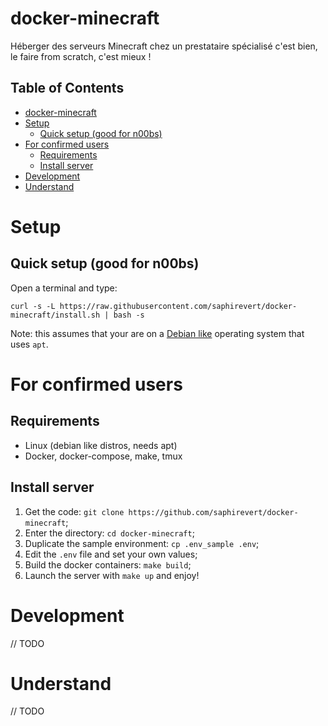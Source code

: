 # docker-minecraft

Héberger des serveurs Minecraft chez un prestataire spécialisé c'est bien, le
faire from scratch, c'est mieux !

<!-- TOC titleSize:2 tabSpaces:2 depthFrom:1 depthTo:6 withLinks:1 updateOnSave:1 orderedList:0 skip:0 title:1 charForUnorderedList:* -->
## Table of Contents
* [docker-minecraft](#docker-minecraft)
* [Setup](#setup)
  * [Quick setup (good for n00bs)](#quick-setup-good-for-n00bs)
* [For confirmed users](#for-confirmed-users)
  * [Requirements](#requirements)
  * [Install server](#install-server)
* [Development](#development)
* [Understand](#understand)
<!-- /TOC -->

# Setup

## Quick setup (good for n00bs)

Open a terminal and type:
```
curl -s -L https://raw.githubusercontent.com/saphirevert/docker-minecraft/install.sh | bash -s
```

Note: this assumes that your are on a [Debian
like](https://www.debian.org/derivatives/) operating system that uses `apt`.

# For confirmed users

## Requirements
- Linux (debian like distros, needs apt)
- Docker, docker-compose, make, tmux

## Install server
  1. Get the code: `git clone https://github.com/saphirevert/docker-minecraft`;
  1. Enter the directory: `cd docker-minecraft`;
  1. Duplicate the sample environment: `cp .env_sample .env`;
  1. Edit the `.env` file and set your own values;
  1. Build the docker containers: `make build`;
  1. Launch the server with `make up` and enjoy!

# Development

// TODO


# Understand

// TODO
